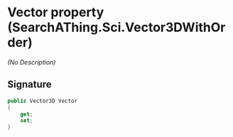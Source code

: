 # Vector property (SearchAThing.Sci.Vector3DWithOrder)
_(No Description)_

## Signature
```csharp
public Vector3D Vector
{
    get;
    set;
}
```
